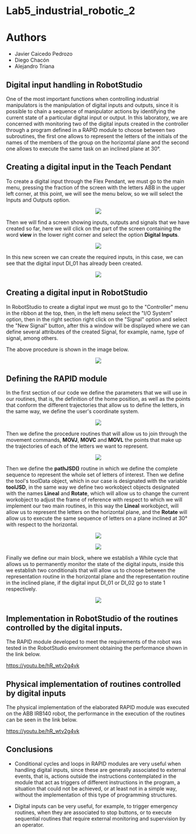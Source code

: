 # Lab5_industrial_robotic_2
# Authors

- Javier Caicedo Pedrozo
- Diego Chacón
- Alejandro Triana

## Digital input handling in RobotStudio

One of the most important functions when controlling industrial manipulators is the manipulation of digital inputs and outputs, since it is possible to chain a sequence of manipulator actions by identifying the current state of a particular digital input or output. 
In this laboratory, we are concerned with monitoring two of the digital inputs created in the controller through a program defined in a RAPID module to choose between two subroutines, the first one allows to represent the letters of the initials of the names of the members of the group on the horizontal plane and the second one allows to execute the same task on an inclined plane at 30°.

## Creating a digital input in the Teach Pendant

To create a digital input through the Flex Pendant, we must go to the main menu, pressing the fraction of the screen with the letters ABB in the upper left corner, at this point, we will see the menu below, so we will select the Inputs and Outputs option.


<p align="center"><img src="https://i.postimg.cc/C1SMkf4w/screen1-rob.png"</p>

Then we will find a screen showing inputs, outputs and signals that we have created so far, here we will click on the part of the screen containing the word <b>view</b> in the lower right corner and select the option <b>Digital Inputs</b>.

<p align="center"><img src="https://i.postimg.cc/7PXh1Xcd/screen-2-rob.png"</p>

In this new screen we can create the required inputs, in this case, we can see that the digital input DI_01 has already been created.

<p align="center"><img src="https://i.postimg.cc/CL11ckp1/screen-3-rob.png"</p>

## Creating a digital input in RobotStudio

In RobotStudio to create a digital input we must go to the "Controller" menu in the ribbon at the top, then, in the left menu select the "I/O System" option, then in the right section right click on the "Signal" option and select the "New Signal" button, after this a window will be displayed where we can define several attributes of the created Signal, for example, name, type of signal, among others.

The above procedure is shown in the image below.

<p align="center"><img src="https://i.postimg.cc/26Gkw8Hh/screen-4-rob.png"</p>

## Defining the RAPID module

In the first section of our code we define the parameters that we will use in our routines, that is, the definition of the home position, as well as the points that conform the different trajectories that allow us to define the letters, in the same way, we define the user's coordinate system.

<p align="center"><img src="https://i.postimg.cc/sx2V0d88/code-1-rob.png"</p>

Then we define the procedure routines that will allow us to join through the movement commands, <b>MOVJ</b>, <b>MOVC</b> and <b>MOVL</b> the points that make up the trajectories of each of the letters we want to represent.

<p align="center"><img src="https://i.postimg.cc/cLtJSWHG/code-2-rob.png"</p>


Then we define the <b>pathJSD()</b> routine in which we define the complete sequence to represent the whole set of letters of interest.
Then we define the tool's toolData object, which in our case is designated with the variable <b>toolJSD</b>, in the same way we define two workobject objects designated with the names <b>Lineal</b> and <b>Rotate</b>, which will allow us to change the current workobject to adjust the frame of reference with respect to which we will implement our two main routines, in this way the <b>Lineal</b> workobject, will allow us to represent the letters on the horizontal plane, and the <b>Rotate</b> will allow us to execute the same sequence of letters on a plane inclined at 30° with respect to the horizontal.

<p align="center"><img src="https://i.postimg.cc/BQVvkbJC/code-3-rob.png"</p>

<p align="center"><img src="https://i.postimg.cc/6Qd58hnH/code-4-rob.png"</p>


Finally we define our main block, where we establish a While cycle that allows us to permanently monitor the state of the digital inputs, inside this we establish two conditionals that will allow us to choose between the representation routine in the horizontal plane and the representation routine in the inclined plane, if the digital input DI_01 or DI_02 go to state 1 respectively.

<p align="center"><img src="https://i.postimg.cc/PqG5f7pp/code-5-rob.png"</p>

## Implementation in RobotStudio of the routines controlled by the digital inputs.

The RAPID module developed to meet the requirements of the robot was tested in the RobotStudio environment obtaining the performance shown in the link below.

https://youtu.be/hR_wtv2g4vk

## Physical implementation of routines controlled by digital inputs

The physical implementation of the elaborated RAPID module was executed on the ABB IRB140 robot, the performance in the execution of the routines can be seen in the link below.

https://youtu.be/hR_wtv2g4vk


## Conclusions

- Conditional cycles and loops in RAPID modules are very useful when handling digital inputs, since these are generally associated to external events, that is, actions outside the instructions contemplated in the module that act as triggers of different instructions in the program, a situation that could not be achieved, or at least not in a simple way, without the implementation of this type of programming structures.

- Digital inputs can be very useful, for example, to trigger emergency routines, when they are associated to stop buttons, or to execute sequential routines that require external monitoring and supervision by an operator.







